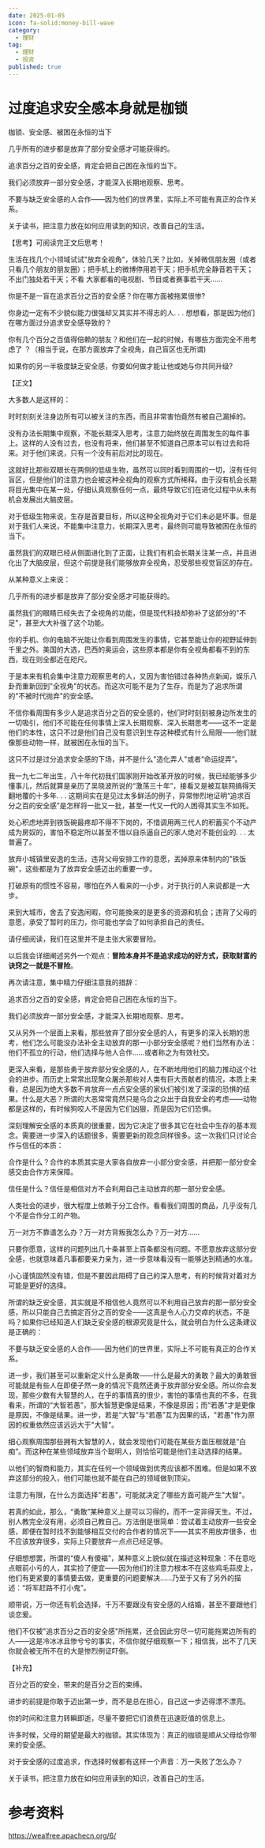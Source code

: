 ```yaml
---
date: 2025-01-05
icon: fa-solid:money-bill-wave
category:
  - 理财
tag:
  - 理财
  - 投资
published: true
---
```


# 过度追求安全感本身就是枷锁

枷锁、安全感、被困在永恒的当下

几乎所有的进步都是放弃了部分安全感才可能获得的。

追求百分之百的安全感，肯定会把自己困在永恒的当下。

我们必须放弃一部分安全感，才能深入长期地观察、思考。

不要与缺乏安全感的人合作——因为他们的世界里，实际上不可能有真正的合作关系。

关于读书，把注意力放在如何应用读到的知识，改善自己的生活。

【思考】可阅读完正文后思考！

生活在找几个小领域试试"放弃全视角"，体验几天？比如，关掉微信朋友圈（或者只看几个朋友的朋友圈）；把手机上的微博停用若干天；把手机完全静音若干天；不出门独处若干天；不看
大家都看的电视剧、节目或者赛事若干天……

你是不是一盲在追求百分之百的安全感？你在哪方面被拖累很惨?

你身边一定有不少貌似能力很强却又其实并不得志的人. . . 想想看，那是因为他们在哪方面过分追求安全感导致的？

你有几个百分之百值得倍赖的朋友？和他们在一起的时候，有哪些方面完全不用考虑了 ？（相当于说，在那方面放弃了全视角，自己盲区也无所谓)

如果你的另一半极度缺乏安全感，你要如何做才能让他或她与你共同升级?

【正文】

大多数人是这样的：

时时刻刻关注身边所有可以被关注的东西，而且非常害怕竟然有被自己漏掉的。

没有办法长期集中观察，不能长期深入思考，注意力始终放在周围发生的每件事上。这样的人没有过去，也没有将来，他们甚至不知道自己原本可以有过去和将来。对于他们来说，只有一个没有前后对比的现在。

这就好比那些双眼长在两侧的低级生物，虽然可以同时看到周围的一切，沒有任何盲区，但是他们的注意力也会被这种全视角的观察方式所稀释。由于沒有机会长期将目光集中在某一处，仔细认真观察任何一点，最终导致它们在进化过程中从未有机会发展出大脑皮层。

对于低级生物来说，生存是首要目标，所以这种全视角对于它们未必是坏事。但是对于我们人来说，不能集中注意力，长期深入思考，最终则可能导致被困在永恒的当下。

虽然我们的双眼已经从侧面进化到了正面，让我们有机会长期关注某一点，并且进化出了大脑皮层，但这个前提是我们能够放弃全视角，忍受那些视觉盲区的存在。

从某种意义上来说：

几乎所有的进步都是放弃了部分安全感才可能获得的。

虽然我们的眼睛已经失去了全视角的功能，但是现代科技却弥补了这部分的"不足"，甚至大大补强了这个功能。

你的手机、你的电脑不光能让你看到周围发生的事情，它甚至能让你的视野延伸到千里之外。美国的大选，巴西的奥运会，这些原本都是你有全视角都看不到的东西，现在则全都近在咫尺。

于是本来有机会集中注意力观察思考的人，又因为害怕错过各种热点新闻，娱乐八卦而重新回到"全视角"的状态。而这次可能不是为了生存，而是为了追求所谓的"不被时代抛弃"的安全感。

不信你看周围有多少人是追求百分之百的安全感的，他们时时刻刻被身边所发生的一切吸引，他们不可能在任何事情上深入长期观察、深入长期思考——这不一定是他们的本性，这只不过是他们自己没有意识到生存这种模式有什么局限——他们就像那些动物一样，就被困在永恒的当下。

这只不过是过分追求安全感的下场，并不是什么"造化弄人"或者“命运捉弄”。

我一九七二年出生，八十年代初我们国家刚开始改革开放的时候，我已经能够多少懂事儿，然后就算是亲历了吴晓波所说的“激荡三十年”，接看又是被互联网搞得天翻地覆的十多年. . . 这期间实在是见过太多鲜活的例子，异常惨烈地证明“追求百分之百的安全感”是怎样将一批又一批，甚至一代又一代的人困得其实生不如死。

处心积虑地弄到铁饭碗最疼却不得不下岗的，不惜调用两三代人的积蓄买个不动产成为房奴的，害怕不稳定所以甚至不惜以自杀逼自己的家人绝对不能创业的. . . 太普遍了。

放弃小城镇里安逸的生活，违背父母安排工作的意愿，丟掉原来体制内的"铁饭碗"，这些都是为了放弃安全感迈出的重要一步。

打破原有的惯性不容易，哪怕在外人看来的一小步，对于执行的人来说都是一大步。

来到大城市，舍去了安逸闲暇，你可能換来的是更多的资源和机会；违背了父母的意愿，承受了暂时的压力，你可能也学会了如何承担自己的责任。

请仔细阅读，我们在这里并不是主张大家要冒险。

以后我会详细阐述另外一个观点：**冒险本身并不是追求成功的好方式，获取财富的诀窍之一就是不冒险**。

再次请注意，集中精力仔细注意我的措辞：

追求百分之百的安全感，肯定会把自己困在永恒的当下。

我们必须放弃一部分安全感，才能深入长期地观察、思考。

又从另外一个层面上来看，那些放弃了部分安全感的人，有更多的深入长期的思考，他们怎么可能没办法补全主动放弃的那一小部分安全感呢？他们当然有办法：他们不孤立的行动，他们选择与他人合作……或者称之为有效社交。

更深入来看，是那些勇于放弃部分安全感的人，在不断地用他们的脑力推动这个社会的进步。而历史上常常出现聚众屠杀那些对人类有巨大贡献者的情况，本质上来看，总是因为绝大多数不肯放弃一点点安全感的家伙们被引发了深深的恐惧的结果。什么是大恶？所谓的大恶常常竟然只是乌合之众出于自我安全的考虑——动物都是这样的，有时候狗咬人不是因为它们凶狠，而是因为它们恐惧。

深刻理解安全感的本质真的很重要，因为它决定了很多其它在社会中生存的基本观念。需要进一步深入的话题很多，需要更新的观念同样很多。这一次我们只讨论合作与信任的本质：

合作是什么？合作的本质其实是大家各自放弃一小部分安全感，并把那一部分安全感交由合作方来保障。

信任是什么？信任是相信对方不会利用自己主动放弃的那一部分安全感。

人类社会的进步，很大程度上依赖于分工合作。看看我们周围的商品，几乎没有几个不是合作分工的产物。

万一对方不靠谱怎么办？万一对方背叛我怎么办？万一对方……

只要你愿意，这样的问题列出几十条甚至上百条都没有问题。不愿意放弃这部分安全感，也就意味着凡事都要亲力亲为，进一步意味看没有一能够达到精通的水准。

小心谨慎固然没有错，但是不要因此阻碍了自己的深入思考，有的时候背对着对方可能是更好的选择。

所谓的缺乏安全感，其实就是不相信他人竟然可以不利用自己放弃的那一部分安全感，所以只能自己去搞定百分之百的安全——这真是令人心力交瘁的状态，不是吗？如果你已经知道人们缺乏安全感的根源究竟是什么，就会明白为什么这条建议是正确的：

不要与缺乏安全感的人合作——因为他们的世界里，实际上不可能有真正的合作关系。

进一步，我们甚至可以重新定义什么是勇敢——什么是最大的勇敢？最大的勇敢很可能就是有些人在即便孑然一身的情况下竟然还勇于放弃部分安全感。所以你会发现，那些少数有大智慧的人，在乎的事情真的很少，害怕的事情也真的不多，在我看来，所谓的“大智若愚”，那大智慧更像是结果，不像是原因；而“若愚”才是更像是原因，不像是结果。进一步，若是“大智”与“若愚”互为因果的话，"若愚"作为原因的权重依然应该远远大于"大智"。

细心观察周围那些拥有大智慧的人，就会发现他们可能在某些方面压根就是“白痴”。而这种在某些领域放弃当个聪明人，则恰恰可能是他们主动选择的结果。

以他们的智商和能力，其实在任何一个领域做到优秀应该都不困难。但是如果不放弃这部分的投入，他们可能也就不能在自己的领域做到顶尖。

注意力有限，在什么方面选择"若愚"，可能就决定了哪些方面可能产生"大智"。

若真的如此，那么，“勇敢”某种意义上是可以习得的，而不一定非得天生。不过，别人教完全沒有用，必须自己教自己。方法倒是很简单：尝试着主动放弃一些安全感，即便在暂时找不到能够相互交付的合作者的情况下——其实不用放弃很多，也不应该放弃很多，实际上只要放弃一点点已经足够。

仔细想想罢，所谓的“傻人有傻福”，某种意义上貌似就在描述这种现象：不在意吃点眼前小亏的人，其实捡了便宜——因为他们的注意力根本不在这些鸡毛蒜皮上，他们有更紧要的事情要去做，更重要的问题要解决……乃至于又有了另外的描述：“将军赶路不打小鬼”。

顺带说，万一你还有机会选择，千万不要跟没有安全感的人结婚，甚至不要跟他们谈恋爰。

他们不仅被"追求百分之百的安全感"所拖累，还会因此穷尽一切可能拖累边所有的人——这是冷冰冰且惨兮兮的事实，不信你就仔细观察一下；相信我，出不了几天你就会被无所不在的大是惨烈例证吓倒。

【补充】

百分之百的安全，带来的是百分之百的束缚。

进步的前提是你敢于迈出第一步，而不是总在担心，自己这一步迈得漂不漂亮。

你的时间和注意力转瞬即逝，尽量不要把它们浪费在迅速贬值的信息上。

许多时候，父母的期望是最大的枷锁。其实体现为：真正的枷锁是顺从父母给你带来的安全感。

对于安全感的过度追求，作选择时候都有这样一个声音：万一失败了怎么办？

关于读书，把注意力放在如何应用读到的知识，改善自己的生活。

# 参考资料

https://wealfree.apachecn.org/6/

